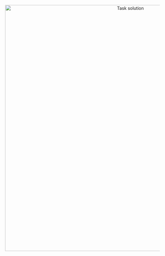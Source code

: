 <p align="center">
  <a href="https://www.youtube.com/watch?v=b0Zu_EqJeUA&feature=youtu.be" target="_blank">
    <picture>
      <source srcset="https://github.com/user-attachments/assets/78bb78e5-0841-44a4-938e-b3ec8f776c6e" media="(prefers-color-scheme: light)">
      <source srcset="https://github.com/user-attachments/assets/78c11295-8336-4467-be7e-2e31ded448a8" media="(prefers-color-scheme: dark)">
      <img src="https://github.com/user-attachments/assets/78bb78e5-0841-44a4-938e-b3ec8f776c6e" alt="Task solution" width="800">
    </picture>
</p>
